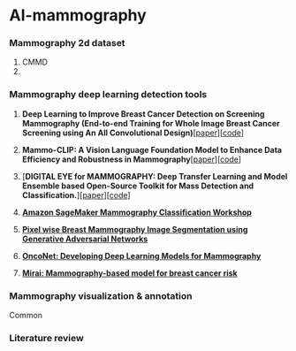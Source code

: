 # AI-mammography

### Mammography 2d dataset
1. CMMD
2. 
### Mammography deep learning detection tools
1. **Deep Learning to Improve Breast Cancer Detection on Screening Mammography (End-to-end Training for Whole Image Breast Cancer Screening using An All Convolutional Design)**[[paper](https://www.nature.com/articles/s41598-019-48995-4.epdf?author_access_token=sU0s0tPP8aQbaFvLZkT7y9RgN0jAjWel9jnR3ZoTv0MogeZTGvTlEp0_tJGQ9BS1WdEgozgVUcW-HwnKaE5IRbXmq4dt3ZbJCbq5PxSQdmsx0ay_ZrO-4HKR6og2RGCX0NeapHuZTz0D2NjAc4tDYw%3D%3D)][[code](https://github.com/lishen/end2end-all-conv)]

2. **Mammo-CLIP: A Vision Language Foundation Model to Enhance Data Efficiency and Robustness in Mammography**[[paper](https://arxiv.org/pdf/2405.12255)][[code](https://github.com/batmanlab/Mammo-CLIP)]

3. [**DIGITAL EYE for MAMMOGRAPHY: Deep Transfer Learning and Model Ensemble based Open-Source Toolkit for Mass Detection and Classification.**][[paper](https://cbddo.gov.tr/en/projects/digital-eye-project/)][[code](https://github.com/cbddobvyz/digitaleye-mammography)]

4. [**Amazon SageMaker Mammography Classification Workshop**](https://github.com/aws-samples/mammography-classification-workshop)

5. [**Pixel wise Breast Mammography Image Segmentation using Generative Adversarial Networks**](https://github.com/ankit-ai/GAN_breast_mammography_segmentation)

6. [**OncoNet: Developing Deep Learning Models for Mammography**](https://github.com/yala/OncoNet_Public)

7. [**Mirai: Mammography-based model for breast cancer risk**](https://github.com/yala/Mirai)


### Mammography visualization & annotation
Common
### Literature review

